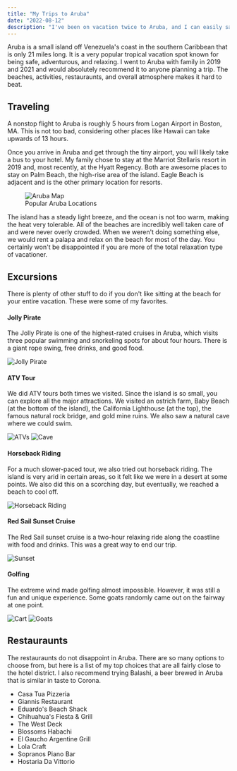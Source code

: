 ```yaml
---
title: "My Trips to Aruba"
date: "2022-08-12"
description: "I've been on vacation twice to Aruba, and I can easily say it's been my favorite travel destination. This post highlights some of the best things to do on the island."
---
```


Aruba is a small island off Venezuela's coast in the southern Caribbean that is only 21 miles long. It is a very popular tropical vacation spot known for being safe, adventurous, and relaxing. I went to Aruba with family in 2019 and 2021 and would absolutely recommend it to anyone planning a trip. The beaches, activities, restauraunts, and overall atmosphere makes it hard to beat.

## Traveling

A nonstop flight to Aruba is roughly 5 hours from Logan Airport in Boston, MA. This is not too bad, considering other places like Hawaii can take upwards of 13 hours.

Once you arrive in Aruba and get through the tiny airport, you will likely take a bus to your hotel. My family chose to stay at the Marriot Stellaris resort in 2019 and, most recently, at the Hyatt Regency. Both are awesome places to stay on Palm Beach, the high-rise area of the island. Eagle Beach is adjacent and is the other primary location for resorts.

<figure>
    <img src="https://www.worldatlas.com/r/w960-q80/upload/db/bf/65/aw-01.jpg" alt="Aruba Map">
    <figcaption>Popular Aruba Locations</figcaption>
</figure>

The island has a steady light breeze, and the ocean is not too warm, making the heat very tolerable. All of the beaches are incredibly well taken care of and were never overly crowded. When we weren't doing something else, we would rent a palapa and relax on the beach for most of the day. You certainly won't be disappointed if you are more of the total relaxation type of vacationer.

## Excursions

There is plenty of other stuff to do if you don't like sitting at the beach for your entire vacation. These were some of my favorites.

#### Jolly Pirate

The Jolly Pirate is one of the highest-rated cruises in Aruba, which visits three popular swimming and snorkeling spots for about four hours. There is a giant rope swing, free drinks, and good food.

![Jolly Pirate](/_tmp/public/img/trips-to-aruba/jolly-pirate.png)

#### ATV Tour

We did ATV tours both times we visited. Since the island is so small, you can explore all the major attractions. We visited an ostrich farm, Baby Beach (at the bottom of the island), the California Lighthouse (at the top), the famous natural rock bridge, and gold mine ruins. We also saw a natural cave where we could swim.

<div class="sm:grid sm:grid-cols-2 gap-[32px]">
    <img class="md:m-0" src="/_tmp/public/img/trips-to-aruba/atvs.jpeg?as=webp" alt="ATVs">
    <img class="md:m-0" src="/_tmp/public/img/trips-to-aruba/cliff.png?as=webp" alt="Cave">
</div>

#### Horseback Riding

For a much slower-paced tour, we also tried out horseback riding. The island is very arid in certain areas, so it felt like we were in a desert at some points. We also did this on a scorching day, but eventually, we reached a beach to cool off.

![Horseback Riding](/_tmp/public/img/trips-to-aruba/horses.jpg?as=webp)

#### Red Sail Sunset Cruise

The Red Sail sunset cruise is a two-hour relaxing ride along the coastline with food and drinks. This was a great way to end our trip.

![Sunset](/_tmp/public/img/trips-to-aruba/sunset.png)

#### Golfing

The extreme wind made golfing almost impossible. However, it was still a fun and unique experience. Some goats randomly came out on the fairway at one point.

<div class="sm:grid sm:grid-cols-2 gap-[32px]">
    <img class="md:m-0" src="/_tmp/public/img/trips-to-aruba/cart.png?as=webp" alt="Cart">
    <img class="md:m-0" src="/_tmp/public/img/trips-to-aruba/goats.png?as=webp" alt="Goats">
</div>

## Restauraunts

The restauraunts do not disappoint in Aruba. There are so many options to choose from, but here is a list of my top choices that are all fairly close to the hotel district. I also recommend trying Balashi, a beer brewed in Aruba that is similar in taste to Corona.

- Casa Tua Pizzeria
- Giannis Restaurant
- Eduardo's Beach Shack
- Chihuahua's Fiesta & Grill
- The West Deck
- Blossoms Habachi
- El Gaucho Argentine Grill
- Lola Craft
- Sopranos Piano Bar
- Hostaria Da Vittorio
